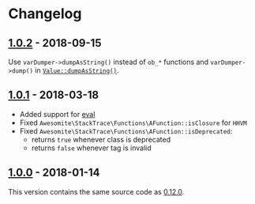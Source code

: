 # Changelog

## [1.0.2] - 2018-09-15

Use `varDumper->dumpAsString()` instead of `ob_*` functions and `varDumper->dump()`
in [`Value::dumpAsString()`](./src/Arguments/Values/Value.php).

## [1.0.1] - 2018-03-18

* Added support for [eval](http://php.net/manual/en/function.eval.php)
* Fixed `Awesomite\StackTrace\Functions\AFunction::isClosure` for `HHVM`
* Fixed `Awesomite\StackTrace\Functions\AFunction::isDeprecated`:
  * returns `true` whenever class is deprecated
  * returns `false` whenever tag is invalid

## [1.0.0] - 2018-01-14

This version contains the same source code as [0.12.0].

[1.0.2]: https://github.com/awesomite/stack-trace/tree/v1.0.2
[1.0.1]: https://github.com/awesomite/stack-trace/tree/v1.0.1
[1.0.0]: https://github.com/awesomite/stack-trace/tree/v1.0.0
[0.12.0]: https://github.com/awesomite/stack-trace/tree/v0.12.0
